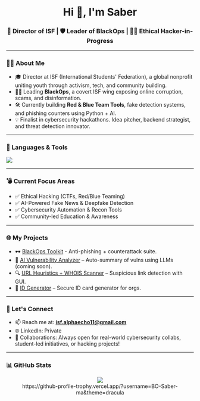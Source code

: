 <h1 align="center">Hi 👋, I'm Saber</h1>
<h3 align="center">🚀 Director of ISF | 🛡️ Leader of BlackOps | 👨‍💻 Ethical Hacker-in-Progress</h3>

---

### 👨‍💼 About Me

- 🎓 Director at ISF (International Students' Federation), a global nonprofit uniting youth through activism, tech, and community building.  
- 🕵️‍♂️ Leading **BlackOps**, a covert ISF wing exposing online corruption, scams, and disinformation.  
- 🛠️ Currently building **Red & Blue Team Tools**, fake detection systems, and phishing counters using Python + AI.  
- 💡 Finalist in cybersecurity hackathons. Idea pitcher, backend strategist, and threat detection innovator.

---

### 🧰 Languages & Tools

<p>
  <img src="https://skillicons.dev/icons?i=python,mysql,linux,bash,github,git,vscode" />
</p>

---

### 💣 Current Focus Areas
- ✅ Ethical Hacking (CTFs, Red/Blue Teaming)
- ✅ AI-Powered Fake News & Deepfake Detection
- ✅ Cybersecurity Automation & Recon Tools
- ✅ Community-led Education & Awareness

---

### 🌐 My Projects
- 🕶️ [BlackOps Toolkit](https://github.com/ISF-Global/blackops-toolkit) - Anti-phishing + counterattack suite.
- 🧠 [AI Vulnerability Analyzer](#) – Auto-summary of vulns using LLMs (coming soon).
- 🔍 [URL Heuristics + WHOIS Scanner](#) – Suspicious link detection with GUI.
- 🪪 [ID Generator](#) – Secure ID card generator for orgs.

---

### 📣 Let's Connect

- 📫 Reach me at: **isf.alphaecho11@gmail.com**
- 🌐 LinkedIn: Private
- 🤝 Collaborations: Always open for real-world cybersecurity collabs, student-led initiatives, or hacking projects!

---

### 📊 GitHub Stats

<p align="center">
  <img src="https://github-readme-stats.vercel.app/api?username=soumyajitdatta&show_icons=true&theme=tokyonight" />
  <br />
  https://github-profile-trophy.vercel.app/?username=BO-Saber-ma&theme=dracula
</p>
